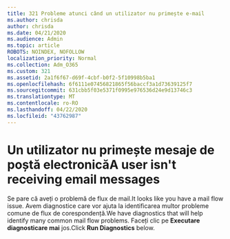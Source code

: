 ```yaml
---
title: 321 Probleme atunci când un utilizator nu primește e-mail
ms.author: chrisda
author: chrisda
ms.date: 04/21/2020
ms.audience: Admin
ms.topic: article
ROBOTS: NOINDEX, NOFOLLOW
localization_priority: Normal
ms.collection: Adm_O365
ms.custom: 321
ms.assetid: 2a1f6f67-d69f-4cbf-b0f2-5f10998b5ba1
ms.openlocfilehash: 6f6111e07456821865f56baccf3a1d73639125f7
ms.sourcegitcommit: 631cbb5f03e5371f0995e976536d24e9d13746c3
ms.translationtype: MT
ms.contentlocale: ro-RO
ms.lasthandoff: 04/22/2020
ms.locfileid: "43762987"
---
```

# <a name="a-user-isnt-receiving-email-messages"></a><span data-ttu-id="e0d9e-102">Un utilizator nu primește mesaje de poștă electronică</span><span class="sxs-lookup"><span data-stu-id="e0d9e-102">A user isn't receiving email messages</span></span>

<span data-ttu-id="e0d9e-103">Se pare că aveți o problemă de flux de mail.</span><span class="sxs-lookup"><span data-stu-id="e0d9e-103">It looks like you have a mail flow issue.</span></span> <span data-ttu-id="e0d9e-104">Avem diagnostice care vor ajuta la identificarea multor probleme comune de flux de corespondență.</span><span class="sxs-lookup"><span data-stu-id="e0d9e-104">We have diagnostics that will help identify many common mail flow problems.</span></span> <span data-ttu-id="e0d9e-105">Faceți clic pe **Executare diagnosticare mai** jos.</span><span class="sxs-lookup"><span data-stu-id="e0d9e-105">Click **Run Diagnostics** below.</span></span>
 